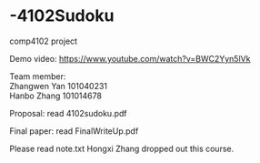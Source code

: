 # -4102Sudoku
comp4102 project

Demo video: https://www.youtube.com/watch?v=BWC2Yyn5lVk

Team member:                              
Zhangwen Yan 101040231                        
Hanbo Zhang  101014678

Proposal:
read 4102sudoku.pdf

Final paper:
read FinalWriteUp.pdf

Please read note.txt
Hongxi Zhang dropped out this course.

